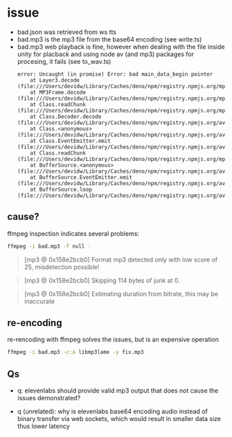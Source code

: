 # issue

- bad.json was retrieved from ws tts
- bad.mp3 is the mp3 file from the base64 encoding (see write.ts)
- bad.mp3 web playback is fine, however when dealing with the file inside unity
  for placback and using node av (and mp3) packages for procesing, it fails (see
  to_wav.ts)
  ```
  error: Uncaught (in promise) Error: bad main_data_begin pointer
      at Layer3.decode (file:///Users/devidw/Library/Caches/deno/npm/registry.npmjs.org/mp3/0.1.0/src/layer3.js:112:19)
      at MP3Frame.decode (file:///Users/devidw/Library/Caches/deno/npm/registry.npmjs.org/mp3/0.1.0/src/frame.js:31:13)
      at Class.readChunk (file:///Users/devidw/Library/Caches/deno/npm/registry.npmjs.org/mp3/0.1.0/src/decoder.js:40:19)
      at Class.Decoder.decode (file:///Users/devidw/Library/Caches/deno/npm/registry.npmjs.org/av/0.4.9/src/decoder.js:72:23)
      at Class.<anonymous> (file:///Users/devidw/Library/Caches/deno/npm/registry.npmjs.org/av/0.4.9/src/decoder.js:46:26)
      at Class.EventEmitter.emit (file:///Users/devidw/Library/Caches/deno/npm/registry.npmjs.org/av/0.4.9/src/core/events.js:64:12)
      at Class.readChunk (file:///Users/devidw/Library/Caches/deno/npm/registry.npmjs.org/mp3/0.1.0/src/demuxer.js:168:18)
      at BufferSource.<anonymous> (file:///Users/devidw/Library/Caches/deno/npm/registry.npmjs.org/av/0.4.9/src/demuxer.js:49:19)
      at BufferSource.EventEmitter.emit (file:///Users/devidw/Library/Caches/deno/npm/registry.npmjs.org/av/0.4.9/src/core/events.js:64:12)
      at BufferSource.loop (file:///Users/devidw/Library/Caches/deno/npm/registry.npmjs.org/av/0.4.9/src/sources/buffer.js:49:21)
  ```

## cause?

ffmpeg inspection indicates several problems:

```bash
ffmpeg -i bad.mp3 -f null -
```

> [mp3 @ 0x158e2bcb0] Format mp3 detected only with low score of 25, misdetection possible!

> [mp3 @ 0x158e2bcb0] Skipping 114 bytes of junk at 0.

> [mp3 @ 0x158e2bcb0] Estimating duration from bitrate, this may be inaccurate

## re-encoding

re-rencoding with ffmpeg solves the issues, but is an expensive operation

```bash
ffmpeg -i bad.mp3 -c:a libmp3lame -y fix.mp3
```

## Qs

- q: elevenlabs should provide valid mp3 output that does not cause the issues
  demonstrated?

- q (unrelated): why is elevenlabs base64 encoding audio instead of binary transfer via web
  sockets, which would result in smaller data size thus lower latency
